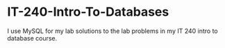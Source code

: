 # IT-240-Intro-To-Databases
I use MySQL for my lab solutions to the lab problems in my IT 240 intro to database course.
